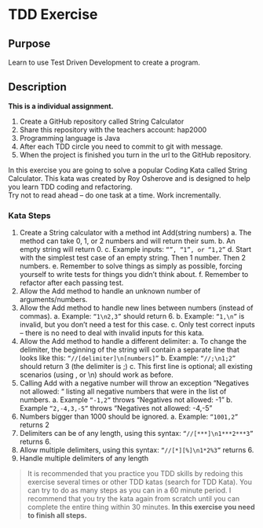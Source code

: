 # TDD Exercise
## Purpose
Learn to use Test Driven Development to create a program.

## Description

**This is a individual assignment.**  
 
1. Create a GitHub repository called String Calculator  
2. Share this repository with the teachers account: hap2000
3. Programming language is Java  
4. After each TDD circle you need to commit to git with message.  
5. When the project is finished you turn in the url to the GitHub repository.  

In this exercise you are going to solve a popular Coding Kata called String Calculator.  This kata was created by Roy Osherove and is designed to help you learn TDD coding and refactoring.  
Try not to read ahead – do one task at a time. Work incrementally. 

### Kata Steps 
1. Create a String calculator with a method int Add(string numbers) 
   a. The method can take 0, 1, or 2 numbers and will return their sum. 
   b. An empty string will return 0. 
   c. Example inputs: `“”, “1”, or “1,2”` 
   d. Start with the simplest test case of an empty string. Then 1 number. Then 2 numbers. 
   e. Remember to solve things as simply as possible, forcing yourself to write tests for things you didn’t think about. 
   f. Remember to refactor after each passing test. 
2. Allow the Add method to handle an unknown number of arguments/numbers. 
3. Allow the Add method to handle new lines between numbers (instead of commas). 
   a. Example: `“1\n2,3”` should return 6. 
   b. Example: `“1,\n”` is invalid, but you don’t need a test for this case. 
   c. Only test correct inputs – there is no need to deal with invalid inputs for this kata. 
4. Allow the Add method to handle a different delimiter: 
   a. To change the delimiter, the beginning of the string will contain a separate line that looks like this: `“//[delimiter]\n[numbers]”` 
   b. Example: `“//;\n1;2”` should return 3 (the delimiter is ;) 
   c. This first line is optional; all existing scenarios (using , or \n) should work as before. 
5. Calling Add with a negative number will throw an exception “Negatives not allowed: “ listing all negative numbers that were in the list of numbers. 
   a. Example `“-1,2”` throws “Negatives not allowed: -1” 
   b. Example `“2,-4,3,-5”` throws “Negatives not allowed: -4,-5” 
6. Numbers bigger than 1000 should be ignored. 
   a. Example: `“1001,2”` returns 2 
7. Delimiters can be of any length, using this syntax: `“//[***]\n1***2***3”` returns 6. 
8. Allow multiple delimiters, using this syntax: `“//[*][%]\n1*2%3”` returns 6. 
9. Handle multiple delimiters of any length


> It is recommended that you practice you TDD skills by redoing this exercise several times or other TDD katas (search for TDD Kata). You can try to do as many steps as you can in a 60 minute period. I recommend that you try the kata again from scratch until you can complete the entire thing within 30 minutes. **In this exercise you need to finish all steps.**


